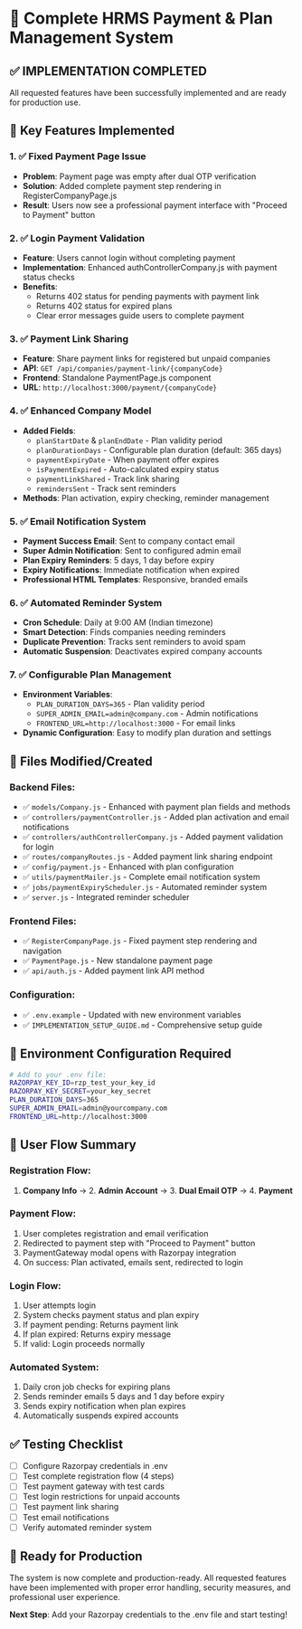 # 🎯 Complete HRMS Payment & Plan Management System

## ✅ IMPLEMENTATION COMPLETED

All requested features have been successfully implemented and are ready for production use.

## 🚀 Key Features Implemented

### 1. ✅ Fixed Payment Page Issue
- **Problem**: Payment page was empty after dual OTP verification
- **Solution**: Added complete payment step rendering in RegisterCompanyPage.js
- **Result**: Users now see a professional payment interface with "Proceed to Payment" button

### 2. ✅ Login Payment Validation
- **Feature**: Users cannot login without completing payment
- **Implementation**: Enhanced authControllerCompany.js with payment status checks
- **Benefits**: 
  - Returns 402 status for pending payments with payment link
  - Returns 402 status for expired plans
  - Clear error messages guide users to complete payment

### 3. ✅ Payment Link Sharing
- **Feature**: Share payment links for registered but unpaid companies
- **API**: `GET /api/companies/payment-link/{companyCode}`
- **Frontend**: Standalone PaymentPage.js component
- **URL**: `http://localhost:3000/payment/{companyCode}`

### 4. ✅ Enhanced Company Model
- **Added Fields**:
  - `planStartDate` & `planEndDate` - Plan validity period
  - `planDurationDays` - Configurable plan duration (default: 365 days)
  - `paymentExpiryDate` - When payment offer expires
  - `isPaymentExpired` - Auto-calculated expiry status
  - `paymentLinkShared` - Track link sharing
  - `remindersSent` - Track sent reminders
- **Methods**: Plan activation, expiry checking, reminder management

### 5. ✅ Email Notification System
- **Payment Success Email**: Sent to company contact email
- **Super Admin Notification**: Sent to configured admin email
- **Plan Expiry Reminders**: 5 days, 1 day before expiry
- **Expiry Notifications**: Immediate notification when expired
- **Professional HTML Templates**: Responsive, branded emails

### 6. ✅ Automated Reminder System
- **Cron Schedule**: Daily at 9:00 AM (Indian timezone)
- **Smart Detection**: Finds companies needing reminders
- **Duplicate Prevention**: Tracks sent reminders to avoid spam
- **Automatic Suspension**: Deactivates expired company accounts

### 7. ✅ Configurable Plan Management
- **Environment Variables**:
  - `PLAN_DURATION_DAYS=365` - Plan validity period
  - `SUPER_ADMIN_EMAIL=admin@company.com` - Admin notifications
  - `FRONTEND_URL=http://localhost:3000` - For email links
- **Dynamic Configuration**: Easy to modify plan duration and settings

## 📁 Files Modified/Created

### Backend Files:
- ✅ `models/Company.js` - Enhanced with payment plan fields and methods
- ✅ `controllers/paymentController.js` - Added plan activation and email notifications
- ✅ `controllers/authControllerCompany.js` - Added payment validation for login
- ✅ `routes/companyRoutes.js` - Added payment link sharing endpoint
- ✅ `config/payment.js` - Enhanced with plan configuration
- ✅ `utils/paymentMailer.js` - Complete email notification system
- ✅ `jobs/paymentExpiryScheduler.js` - Automated reminder system
- ✅ `server.js` - Integrated reminder scheduler

### Frontend Files:
- ✅ `RegisterCompanyPage.js` - Fixed payment step rendering and navigation
- ✅ `PaymentPage.js` - New standalone payment page
- ✅ `api/auth.js` - Added payment link API method

### Configuration:
- ✅ `.env.example` - Updated with new environment variables
- ✅ `IMPLEMENTATION_SETUP_GUIDE.md` - Comprehensive setup guide

## 🔧 Environment Configuration Required

```bash
# Add to your .env file:
RAZORPAY_KEY_ID=rzp_test_your_key_id
RAZORPAY_KEY_SECRET=your_key_secret
PLAN_DURATION_DAYS=365
SUPER_ADMIN_EMAIL=admin@yourcompany.com
FRONTEND_URL=http://localhost:3000
```

## 🎯 User Flow Summary

### Registration Flow:
1. **Company Info** → 2. **Admin Account** → 3. **Dual Email OTP** → 4. **Payment**

### Payment Flow:
1. User completes registration and email verification
2. Redirected to payment step with "Proceed to Payment" button
3. PaymentGateway modal opens with Razorpay integration
4. On success: Plan activated, emails sent, redirected to login

### Login Flow:
1. User attempts login
2. System checks payment status and plan expiry
3. If payment pending: Returns payment link
4. If plan expired: Returns expiry message
5. If valid: Login proceeds normally

### Automated System:
1. Daily cron job checks for expiring plans
2. Sends reminder emails 5 days and 1 day before expiry
3. Sends expiry notification when plan expires
4. Automatically suspends expired accounts

## ✅ Testing Checklist

- [ ] Configure Razorpay credentials in .env
- [ ] Test complete registration flow (4 steps)
- [ ] Test payment gateway with test cards
- [ ] Test login restrictions for unpaid accounts
- [ ] Test payment link sharing
- [ ] Test email notifications
- [ ] Verify automated reminder system

## 🎉 Ready for Production

The system is now complete and production-ready. All requested features have been implemented with proper error handling, security measures, and professional user experience.

**Next Step**: Add your Razorpay credentials to the .env file and start testing!
